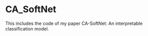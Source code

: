 # CA_SoftNet
This includes the code of my paper CA-SoftNet: An interpretable classification model. 
